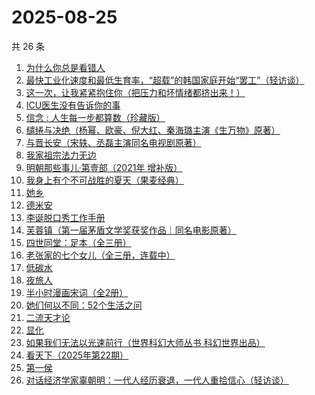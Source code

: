 # 2025-08-25

共 26 条

<!-- BEGIN WEREAD -->
<!-- 最后更新时间 2025-08-25 06:08:15 +0800 -->
1. [为什么你总是看错人](https://weread.qq.com/web/bookDetail/0d132510813aba464g0136e3)
1. [最快工业化速度和最低生育率，“超载”的韩国家庭开始“罢工”（轻访谈）](https://weread.qq.com/web/bookDetail/e81320e0813aba44cg01598f)
1. [这一次，让我紧紧抱住你（把压力和坏情绪都挤出来！）](https://weread.qq.com/web/bookDetail/16832290813ab99deg011963)
1. [ICU医生没有告诉你的事](https://weread.qq.com/web/bookDetail/cb932bd0813aba4ceg0120b0)
1. [信念 : 人生每一步都算数（珍藏版）](https://weread.qq.com/web/bookDetail/9e1326b0813ab8736g0119ec)
1. [缱绻与决绝（杨幂、欧豪、倪大红、秦海璐主演《生万物》原著）](https://weread.qq.com/web/bookDetail/d6f320605bf576d6f394eec)
1. [与晋长安（宋轶、丞磊主演同名电视剧原著）](https://weread.qq.com/web/bookDetail/34832750813ab74e9g014a38)
1. [我家祖宗法力无边](https://weread.qq.com/web/bookDetail/48332f40813aba3f3g011ddc)
1. [明朝那些事儿·第壹部（2021年 增补版）](https://weread.qq.com/web/bookDetail/4973271072710be8497f5d2)
1. [我身上有个不可战胜的夏天（果麦经典）](https://weread.qq.com/web/bookDetail/160321a0813aba1dfg0109cf)
1. [她乡](https://weread.qq.com/web/bookDetail/a8132880813aba292g014556)
1. [德米安](https://weread.qq.com/web/bookDetail/6f532ce0813aba3f3g01062f)
1. [李诞脱口秀工作手册](https://weread.qq.com/web/bookDetail/17e324b07268888017e4c11)
1. [芙蓉镇（第一届茅盾文学奖获奖作品｜同名电影原著）](https://weread.qq.com/web/bookDetail/cba32c5071a224b0cba2822)
1. [四世同堂：足本（全三册）](https://weread.qq.com/web/bookDetail/7e532a50716787a47e5d34a)
1. [老张家的七个女儿（全三册，连载中）](https://weread.qq.com/web/bookDetail/12332100813ab8b6cg0155cf)
1. [低碳水](https://weread.qq.com/web/bookDetail/16e32c50813aba461g018746)
1. [夜旅人](https://weread.qq.com/web/bookDetail/0f5325d0727079db0f587e7)
1. [半小时漫画宋词（全2册）](https://weread.qq.com/web/bookDetail/7e132a8071f5b2cf7e16cf9)
1. [她们何以不同：52个生活之问](https://weread.qq.com/web/bookDetail/dbc32840813ab9389g01691d)
1. [二流天才论](https://weread.qq.com/web/bookDetail/10a32190813aba287g010e6c)
1. [显化](https://weread.qq.com/web/bookDetail/1d932210813aba461g015994)
1. [如果我们无法以光速前行（世界科幻大师丛书 科幻世界出品）](https://weread.qq.com/web/bookDetail/40e32260813ab8182g016818)
1. [看天下（2025年第22期）](https://weread.qq.com/web/bookDetail/9be32620813aba4a9g013e38)
1. [第一侯](https://weread.qq.com/web/bookDetail/2d332a50715706ec2d3ccec)
1. [对话经济学家辜朝明：一代人经历衰退，一代人重拾信心（轻访谈）](https://weread.qq.com/web/bookDetail/59132340813aba402g0142f4)
<!-- END WEREAD -->